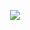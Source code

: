 <p align="center">
  <img src="https://github.com/DutchVandaline/Raycaster/assets/142364450/3b47d04c-bc11-40bc-9a6a-ccfbdaa03b09">
</p>
